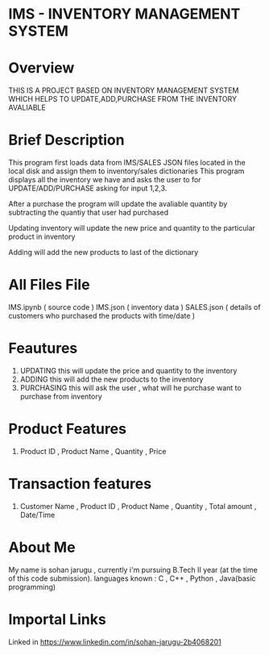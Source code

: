 # IMS - INVENTORY MANAGEMENT SYSTEM

# Overview 
THIS IS A PROJECT BASED ON INVENTORY MANAGEMENT SYSTEM WHICH HELPS TO UPDATE,ADD,PURCHASE FROM THE INVENTORY AVALIABLE

# Brief Description
This program first loads data from IMS/SALES JSON files located in the local disk and assign them to inventory/sales dictionaries 
This program displays all the inventory we have and asks the user to for UPDATE/ADD/PURCHASE asking for input 1,2,3.

After a purchase the program  will update the avaliable quantity by subtracting the quantiy that user had purchased

Updating inventory will update the new price and quantity to the particular product in inventory

Adding will add the new products to last of the dictionary 

# All Files File
IMS.ipynb ( source code )
IMS.json ( inventory data )
SALES.json ( details of customers who purchased the products with time/date )

# Feautures
1) UPDATING this will update the price and quantity to the inventory
2) ADDING this will add the new products to the inventory
3) PURCHASING this will ask the user , what will he purchase want to purchase from inventory 

# Product Features
1) Product ID , Product Name , Quantity , Price 

# Transaction features
1) Customer Name , Product ID , Product Name , Quantity , Total amount , Date/Time

# About Me
My name is sohan jarugu , currently i'm pursuing B.Tech II year (at the time of this code submission).
languages known : C , C++ , Python , Java(basic programming)

# Importal Links 

Linked in 
https://www.linkedin.com/in/sohan-jarugu-2b4068201
